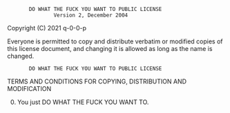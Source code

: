            DO WHAT THE FUCK YOU WANT TO PUBLIC LICENSE
                   Version 2, December 2004

Copyright (C) 2021 q-0-0-p

Everyone is permitted to copy and distribute verbatim or modified
copies of this license document, and changing it is allowed as long
as the name is changed.

           DO WHAT THE FUCK YOU WANT TO PUBLIC LICENSE
  TERMS AND CONDITIONS FOR COPYING, DISTRIBUTION AND MODIFICATION

 0. You just DO WHAT THE FUCK YOU WANT TO.
 
